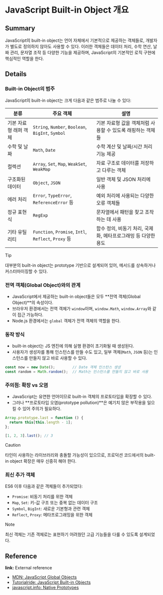 # JavaScript Built-in Object 개요

## Summary
JavaScript의 built-in object는 언어 자체에서 기본적으로 제공하는 객체들로, 개발자가 별도로 정의하지 않아도 사용할 수 있다. 이러한 객체들은 데이터 처리, 수학 연산, 날짜 관리, 문자열 조작 등 다양한 기능을 제공하며, JavaScript의 기본적인 로직 구현에 핵심적인 역할을 한다.

## Details

### Built-in Object의 범주

JavaScript의 built-in object는 크게 다음과 같은 범주로 나눌 수 있다:

| 분류 | 주요 객체 | 설명 |
|------|-----------|------|
| 기본 자료형 래퍼 객체 | `String`, `Number`, `Boolean`, `BigInt`, `Symbol` | 기본 자료형 값을 객체처럼 사용할 수 있도록 래핑하는 객체들 |
| 수학 및 날짜 | `Math`, `Date` | 수학 계산 및 날짜/시간 처리 기능 제공 |
| 컬렉션 | `Array`, `Set`, `Map`, `WeakSet`, `WeakMap` | 자료 구조로 데이터를 저장하고 다루는 객체 |
| 구조화된 데이터 | `Object`, `JSON` | 일반 객체 및 JSON 처리에 사용 |
| 에러 처리 | `Error`, `TypeError`, `ReferenceError` 등 | 예외 처리에 사용되는 다양한 오류 객체들 |
| 정규 표현식 | `RegExp` | 문자열에서 패턴을 찾고 조작하는 데 사용 |
| 기타 유틸리티 | `Function`, `Promise`, `Intl`, `Reflect`, `Proxy` 등 | 함수 정의, 비동기 처리, 국제화, 메타프로그래밍 등 다양한 용도 |

> [!TIP]
> 대부분의 built-in object는 prototype 기반으로 설계되어 있어, 메서드를 상속하거나 커스터마이징할 수 있다.

### 전역 객체(Global Object)와의 관계

- JavaScript에서 제공하는 built-in object들은 모두 **전역 객체(Global Object)**의 속성이다.
- 브라우저 환경에서는 전역 객체가 `window`이며, `window.Math`, `window.Array`와 같이 접근 가능하다.
- Node.js 환경에서는 `global` 객체가 전역 객체의 역할을 한다.

### 동작 방식

- built-in object는 JS 엔진에 의해 실행 환경이 초기화될 때 생성된다.
- 사용자가 생성자를 통해 인스턴스를 만들 수도 있고, 일부 객체(`Math`, `JSON` 등)는 인스턴스를 만들지 않고 바로 사용할 수 있다.

```js
const now = new Date();        // Date 객체 인스턴스 생성
const random = Math.random();  // Math는 인스턴스를 만들지 않고 바로 사용
```

### 주의점: 확장 vs 오염

- JavaScript는 유연한 언어이므로 built-in 객체의 프로토타입을 확장할 수 있다.
- 그러나 **프로토타입 오염(prototype pollution)**은 예기치 않은 부작용을 일으킬 수 있어 주의가 필요하다.

```js
Array.prototype.last = function () {
  return this[this.length - 1];
};

[1, 2, 3].last(); // 3
```

> [!CAUTION]
> 타인이 사용하는 라이브러리와 충돌할 가능성이 있으므로, 프로덕션 코드에서의 built-in object 확장은 매우 신중히 해야 한다.

### 최신 추가 객체

ES6 이후 다음과 같은 객체들이 추가되었다:

- `Promise`: 비동기 처리를 위한 객체
- `Map`, `Set`: 키-값 구조 또는 중복 없는 데이터 구조
- `Symbol`, `BigInt`: 새로운 기본형과 관련 객체
- `Reflect`, `Proxy`: 메타프로그래밍을 위한 객체

> [!NOTE]
> 최신 객체는 기존 객체로는 표현하기 어려웠던 고급 기능들을 다룰 수 있도록 설계되었다.

## Reference

**link:** External reference
- [MDN: JavaScript Global Objects](https://developer.mozilla.org/en-US/docs/Web/JavaScript/Reference/Global_Objects)
- [Tutorialride: JavaScript Built-in Objects](https://www.tutorialride.com/javascript/javascript-built-in-objects.htm#google_vignette)
- [javascript.info: Native Prototypes](https://ko.javascript.info/extend-natives)
